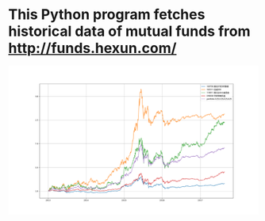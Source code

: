 # This Python program fetches historical data of mutual funds from http://funds.hexun.com/
![Screenshot](screenshot.png)
